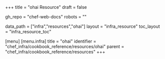 +++
title = "ohai Resource"
draft = false

gh_repo = "chef-web-docs"
robots = ""

data_path = ["infra","resources","ohai"]
layout = "infra_resource"
toc_layout = "infra_resource_toc"


[menu]
  [menu.infra]
    title = "ohai"
    identifier = "chef_infra/cookbook_reference/resources/ohai"
    parent = "chef_infra/cookbook_reference/resources"
+++

<!-- The contents of this page are automatically generated from the ohai.yaml file in the data directory. -->
<!-- To suggest a change, edit the https://github.com/chef/chef/blob/master/lib/chef/resource/ohai.rb file
      and submit a pull request to the https://github.com/chef/chef repository. -->
